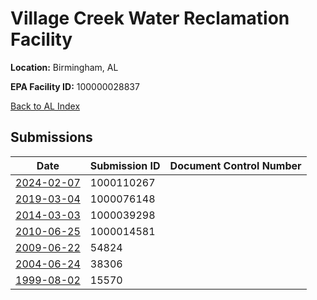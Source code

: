 # Village Creek Water Reclamation Facility

**Location:** Birmingham, AL

**EPA Facility ID:** 100000028837

[Back to AL Index](../../index.md)

## Submissions

| Date | Submission ID | Document Control Number |
|------|--------------|-------------------------|
| [2024-02-07](submissions/1000110267.md) | 1000110267 |  |
| [2019-03-04](submissions/1000076148.md) | 1000076148 |  |
| [2014-03-03](submissions/1000039298.md) | 1000039298 |  |
| [2010-06-25](submissions/1000014581.md) | 1000014581 |  |
| [2009-06-22](submissions/54824.md) | 54824 |  |
| [2004-06-24](submissions/38306.md) | 38306 |  |
| [1999-08-02](submissions/15570.md) | 15570 |  |
